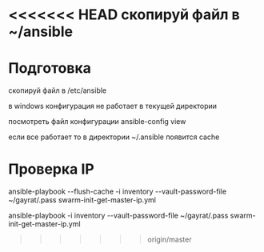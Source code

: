 <<<<<<< HEAD
скопируй файл в 
~/ansible
=======
# Подготовка
скопируй файл в 
/etc/ansible

в windows конфигурация не работает в текущей директории

посмотреть файл конфигурации
ansible-config view

если все работает то в директории ~/.ansible появится cache

# Проверка IP
ansible-playbook --flush-cache -i inventory --vault-password-file ~/gayrat/.pass swarm-init-get-master-ip.yml

ansible-playbook  -i inventory --vault-password-file ~/gayrat/.pass swarm-init-get-master-ip.yml


>>>>>>> origin/master
